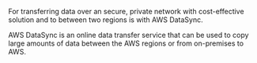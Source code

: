 For transferring data over an secure, private network with cost-effective solution and to between two regions is with AWS DataSync. 

AWS DataSync is an online data transfer service that can be used to copy large amounts of data between the AWS regions or from on-premises to AWS.
